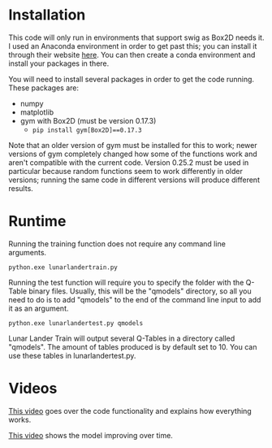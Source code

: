 # Installation
This code will only run in environments that support swig as Box2D needs it. I used an Anaconda environment in order to get past this; you can install it through their website [here](https://www.anaconda.com/products/distribution). You can then create a conda environment and install your packages in there.

You will need to install several packages in order to get the code running. These packages are:

- numpy
- matplotlib
- gym with Box2D (must be version 0.17.3)
    - `pip install gym[Box2D]==0.17.3`

Note that an older version of gym must be installed for this to work; newer versions of gym completely changed how some of the functions work and aren't compatible with the current code. Version 0.25.2 must be used in particular because random functions seem to work differently in older versions; running the same code in different versions will produce different results.
# Runtime
Running the training function does not require any command line arguments. 

`python.exe lunarlandertrain.py`

Running the test function will require you to specify the folder with the Q-Table binary files. Usually, this will be the "qmodels" directory, so all you need to do is to add "qmodels" to the end of the command line input to add it as an argument.

`python.exe lunarlandertest.py qmodels`

Lunar Lander Train will output several Q-Tables in a directory called "qmodels". The amount of tables produced is by default set to 10. You can use these tables in lunarlandertest.py.
# Videos
[This video](https://www.anaconda.com/products/distribution) goes over the code functionality and explains how everything works.

[This video](https://www.anaconda.com/products/distribution) shows the model improving over time.